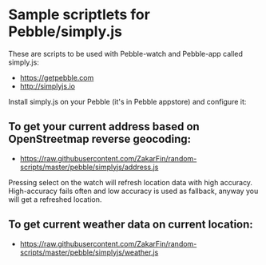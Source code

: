 # Sample scriptlets for Pebble/simply.js

These are scripts to be used with Pebble-watch and Pebble-app called simply.js:

* https://getpebble.com
* http://simplyjs.io

Install simply.js on your Pebble (it's in Pebble appstore) and configure it:

## To get your current address based on OpenStreetmap reverse geocoding:

* https://raw.githubusercontent.com/ZakarFin/random-scripts/master/pebble/simplyjs/address.js

Pressing select on the watch will refresh location data with high accuracy. High-accuracy fails often and low accuracy is used as fallback, anyway you will get a refreshed location.

## To get current weather data on current location:

* https://raw.githubusercontent.com/ZakarFin/random-scripts/master/pebble/simplyjs/weather.js